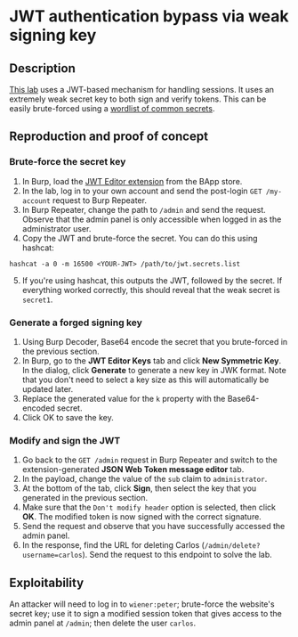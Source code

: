 # JWT authentication bypass via weak signing key

## Description

[This lab](https://portswigger.net/web-security/jwt/lab-jwt-authentication-bypass-via-weak-signing-key) uses a JWT-based mechanism for handling sessions. It uses an extremely weak secret key to both sign and verify tokens. This can be easily brute-forced using a [wordlist of common secrets](https://github.com/wallarm/jwt-secrets/blob/master/jwt.secrets.list).

## Reproduction and proof of concept

### Brute-force the secret key

1. In Burp, load the [JWT Editor extension](https://portswigger.net/bappstore/26aaa5ded2f74beea19e2ed8345a93dd) from the BApp store.
2. In the lab, log in to your own account and send the post-login `GET /my-account` request to Burp Repeater.
3. In Burp Repeater, change the path to `/admin` and send the request. Observe that the admin panel is only accessible when logged in as the administrator user.
4. Copy the JWT and brute-force the secret. You can do this using hashcat:

```text
hashcat -a 0 -m 16500 <YOUR-JWT> /path/to/jwt.secrets.list
```
    
5. If you're using hashcat, this outputs the JWT, followed by the secret. If everything worked correctly, this should reveal that the weak secret is `secret1`.

### Generate a forged signing key

1. Using Burp Decoder, Base64 encode the secret that you brute-forced in the previous section.
2. In Burp, go to the **JWT Editor Keys** tab and click **New Symmetric Key**. In the dialog, click **Generate** to generate a new key in JWK format. Note that you don't need to select a key size as this will automatically be updated later.
3. Replace the generated value for the `k` property with the Base64-encoded secret.
4. Click OK to save the key.

### Modify and sign the JWT

1. Go back to the `GET /admin` request in Burp Repeater and switch to the extension-generated **JSON Web Token message editor** tab.
2. In the payload, change the value of the `sub` claim to `administrator`.
3. At the bottom of the tab, click **Sign**, then select the key that you generated in the previous section.
4. Make sure that the `Don't modify header` option is selected, then click **OK**. The modified token is now signed with the correct signature.
5. Send the request and observe that you have successfully accessed the admin panel.
6. In the response, find the URL for deleting Carlos (`/admin/delete?username=carlos`). Send the request to this endpoint to solve the lab.

## Exploitability

An attacker will need to log in to `wiener:peter`; brute-force the website's secret key; use it to sign a modified session token that gives access to the admin panel at `/admin`; then delete the user `carlos`. 
